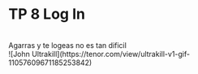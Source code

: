 # TP 8 Log In
<br/>
Agarras y te logeas no es tan dificil <br/>
![John Ultrakill](https://tenor.com/view/ultrakill-v1-gif-11057609671185253842)
